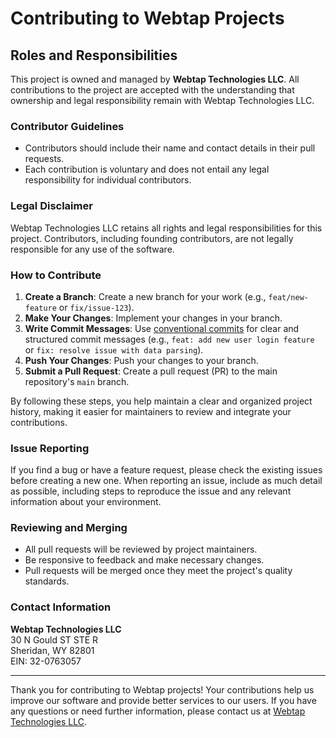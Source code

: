 # Contributing to Webtap Projects

## Roles and Responsibilities

This project is owned and managed by **Webtap Technologies LLC**. All contributions to the project are accepted with the understanding that ownership and legal responsibility remain with Webtap Technologies LLC.

### Contributor Guidelines

- Contributors should include their name and contact details in their pull requests.
- Each contribution is voluntary and does not entail any legal responsibility for individual contributors.

### Legal Disclaimer

Webtap Technologies LLC retains all rights and legal responsibilities for this project. Contributors, including founding contributors, are not legally responsible for any use of the software.

### How to Contribute

1. **Create a Branch**: Create a new branch for your work (e.g., `feat/new-feature` or `fix/issue-123`).
2. **Make Your Changes**: Implement your changes in your branch.
3. **Write Commit Messages**: Use [conventional commits](https://www.conventionalcommits.org/) for clear and structured commit messages (e.g., `feat: add new user login feature` or `fix: resolve issue with data parsing`).
4. **Push Your Changes**: Push your changes to your branch.
5. **Submit a Pull Request**: Create a pull request (PR) to the main repository's `main` branch.

By following these steps, you help maintain a clear and organized project history, making it easier for maintainers to review and integrate your contributions.

### Issue Reporting

If you find a bug or have a feature request, please check the existing issues before creating a new one. When reporting an issue, include as much detail as possible, including steps to reproduce the issue and any relevant information about your environment.

### Reviewing and Merging

- All pull requests will be reviewed by project maintainers.
- Be responsive to feedback and make necessary changes.
- Pull requests will be merged once they meet the project's quality standards.

### Contact Information

**Webtap Technologies LLC**  
30 N Gould ST STE R  
Sheridan, WY 82801  
EIN: 32-0763057

---

Thank you for contributing to Webtap projects! Your contributions help us improve our software and provide better services to our users. If you have any questions or need further information, please contact us at [Webtap Technologies LLC](https://webtap.ai/).
